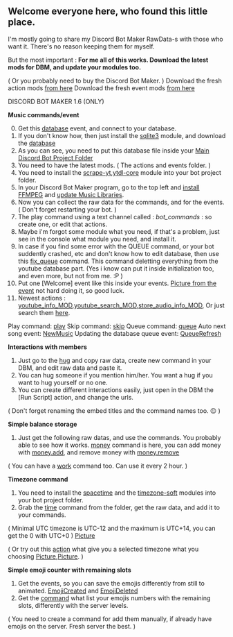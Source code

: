 ## Welcome everyone here, who found this little place. ##

I'm mostly going to share my Discord Bot Maker RawData-s with those who want it. There's no reason keeping them for myself.

But the most important : **For me all of this works. Download the latest mods for DBM, and update your modules too.**

( Or you probably need to buy the Discord Bot Maker. )
Download the fresh action mods [from here](https://dbm-network.github.io/download-git/#/home?url=https:%2F%2Fgithub.com%2Fdbm-network%2Fmods%2Ftree%2Fmaster%2Factions)
Download the fresh event mods [from here](https://dbm-network.github.io/download-git/#/home?url=https:%2F%2Fgithub.com%2Fdbm-network%2Fmods%2Ftree%2Fmaster%2Fevents)

DISCORD BOT MAKER 1.6 (ONLY)



**Music commands/event**

0. Get this [database](https://github.com/ForestTea/foresttea/blob/main/Events/DatabaseConnect) event, and connect to your database.
1. If you don't know how, then just install the [sqlite3](https://www.npmjs.com/package/sqlite3) module, and download the [database](https://github.com/ForestTea/foresttea/blob/main/private.db)
2. As you can see, you need to put this database file inside your [Main Discord Bot Project Folder](https://i.ibb.co/K7Bg98Z/image.png)
3. You need to have the latest mods. ( The actions and events folder. )
4. You need to install the [scrape-yt](https://www.npmjs.com/package/scrape-yt),[ytdl-core](https://www.npmjs.com/package/ytdl-core) module into your bot project folder.
5. In your Discord Bot Maker program, go to the top left and [install FFMPEG](https://i.ibb.co/rFNLxS3/install-FFMPEG.png) and [update Music Libraries](https://i.ibb.co/f2mKX2Y/update-musiclibraries.png).
6. Now you can collect the raw data for the commands, and for the events. ( Don't forget restarting your bot. )
7. The play command using a text channel called : *bot_commands* : so create one, or edit that actions.
8. Maybe i'm forgot some module what you need, if that's a problem, just see in the console what module you need, and install it.
9. In case if you find some error with the QUEUE command, or your bot suddently crashed, etc and don't know how to edit database, then use this [fix_queue](https://github.com/ForestTea/foresttea/blob/main/Commands/fix_queue) command. This command deletting everything from the youtube database part. (Yes i know can put it inside initialization too, and even more, but not from me. :P )
10. Put one [Welcome] event like this inside your events. [Picture from the event](https://i.ibb.co/T8p92pK/image.png) not hard doing it, so good luck.
11. Newest actions : [youtube_info_MOD](https://github.com/dbm-network/mods/blob/master/actions/youtube_info_MOD.js),[youtube_search_MOD](https://github.com/dbm-network/mods/blob/master/actions/youtube_search_MOD.js),[store_audio_info_MOD](https://github.com/dbm-network/mods/blob/master/actions/store_audio_info_MOD.js), Or just search them [here](https://github.com/dbm-network/mods/tree/master/actions).

Play command: [play](https://github.com/ForestTea/foresttea/blob/main/Commands/play)
Skip command: [skip](https://github.com/ForestTea/foresttea/blob/main/Commands/skip)
Queue command: [queue](https://github.com/ForestTea/foresttea/blob/main/Commands/queue)
Auto next song event: [NewMusic](https://github.com/ForestTea/foresttea/blob/main/Events/NewMusic)
Updating the database queue event: [QueueRefresh](https://github.com/ForestTea/foresttea/blob/main/Events/QueueRefresh)


**Interactions with members**
1. Just go to the [hug](https://github.com/ForestTea/foresttea/blob/main/Commands/hug) and copy raw data, create new command in your DBM, and edit raw data and paste it.
2. You can hug someone if you mention him/her. You want a hug if you want to hug yourself or no one.
3. You can create different interactions easily, just open in the DBM the [Run Script] action, and change the urls.

( Don't forget renaming the embed titles and the command names too. 😉 )


**Simple balance storage**
1. Just get the following raw datas, and use the commands. You probably able to see how it works.
[money](https://github.com/ForestTea/foresttea/blob/main/Commands/money) command is here, you can add money with [money.add](https://github.com/ForestTea/foresttea/blob/main/Commands/money.add), and remove money with [money.remove](https://github.com/ForestTea/foresttea/blob/main/Commands/money.remove)

( You can have a [work](https://github.com/ForestTea/foresttea/blob/main/Commands/work) command too. Can use it every 2 hour. )


**Timezone command**
1. You need to install the [spacetime](https://www.npmjs.com/package/spacetime) and the [timezone-soft](https://www.npmjs.com/package/timezone-soft) modules into your bot project folder.
2. Grab the [time](https://github.com/ForestTea/foresttea/blob/main/Commands/time) command from the folder, get the raw data, and add it to your commands.

( Minimal UTC timezone is UTC-12 and the maximum is UTC+14, you can get the 0 with UTC+0 ) [Picture](https://i.ibb.co/swQdK6K/image.png)

( Or try out this [action](https://github.com/ForestTea/foresttea/blob/main/actions/current_utc_time_MOD.js) what give you a selected timezone what you choosing [Picture](https://i.ibb.co/5swYQv1/image.png),[Picture](https://i.ibb.co/f9HqQgd/image.png). )


**Simple emoji counter with remaining slots**
1. Get the events, so you can save the emojis differently from still to animated. [EmojiCreated](https://github.com/ForestTea/foresttea/blob/main/Events/EmojiCreated) and [EmojiDeleted](https://github.com/ForestTea/foresttea/blob/main/Events/EmojiDeleted)
2. Get the [command](https://github.com/ForestTea/foresttea/blob/main/Commands/emojis) what list your emojis numbers with the remaining slots, differently with the server levels.

( You need to create a command for add them manually, if already have emojis on the server. Fresh server the best. )
